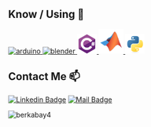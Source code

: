 ## Know / Using 🧠
<p align="left"> <a href="https://www.arduino.cc/" target="_blank"> <img src="https://cdn.worldvectorlogo.com/logos/arduino-1.svg" alt="arduino" width="40" height="40"/> </a> <a href="https://www.blender.org/" target="_blank"> <img src="https://download.blender.org/branding/community/blender_community_badge_white.svg" alt="blender" width="40" height="40"/> </a> <a href="https://www.w3schools.com/cs/" target="_blank"> <img src="https://raw.githubusercontent.com/devicons/devicon/master/icons/csharp/csharp-original.svg" alt="csharp" width="40" height="40"/> </a> 
<code><a href="https://www.mathworks.com/" target="_blank"><img height="50" src="https://github.com/vscode-icons/vscode-icons/blob/master/icons/file_type_matlab.svg"></a></code><a href="https://www.python.org" target="_blank"> <img src="https://raw.githubusercontent.com/devicons/devicon/master/icons/python/python-original.svg" alt="python" width="40" height="40"/> </a> </p>


## Contact Me 📫


[![Linkedin Badge](https://img.shields.io/badge/berkayabay-follow%20on%20linkedin-blue?style=for-the-badge&logo=linkedin)](https://www.linkedin.com/in/berkay-abay-8b314b144/)
[![Mail Badge](https://img.shields.io/badge/berkayabay4@gmail.com-c14438?style=for-the-badge&logo=Gmail&logoColor=white&link=mailto:berkayabay4@gmail.com)](mailto:berkayabay4@gmail.com)




<p>&nbsp;<img align="left" src="https://github-readme-stats.vercel.app/api?username=berkabay4&show_icons=true&theme=dark&locale=en" alt="berkabay4" /></p>


